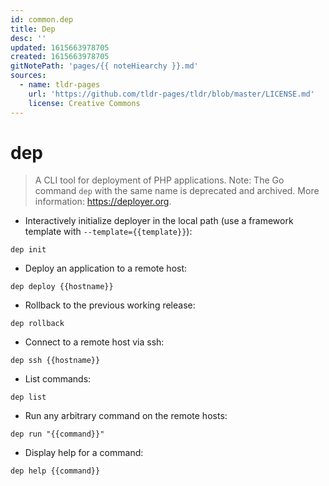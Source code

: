 ```yaml
---
id: common.dep
title: Dep
desc: ''
updated: 1615663978705
created: 1615663978705
gitNotePath: 'pages/{{ noteHiearchy }}.md'
sources:
  - name: tldr-pages
    url: 'https://github.com/tldr-pages/tldr/blob/master/LICENSE.md'
    license: Creative Commons
---
```

# dep

> A CLI tool for deployment of PHP applications.
> Note: The Go command `dep` with the same name is deprecated and archived.
> More information: <https://deployer.org>.

- Interactively initialize deployer in the local path (use a framework template with `--template={{template}}`):

`dep init`

- Deploy an application to a remote host:

`dep deploy {{hostname}}`

- Rollback to the previous working release:

`dep rollback`

- Connect to a remote host via ssh:

`dep ssh {{hostname}}`

- List commands:

`dep list`

- Run any arbitrary command on the remote hosts:

`dep run "{{command}}"`

- Display help for a command:

`dep help {{command}}`


